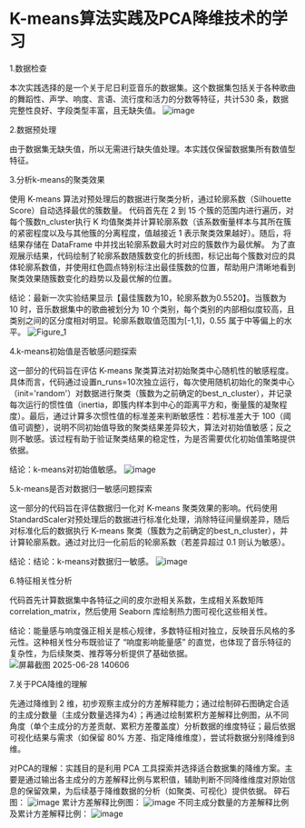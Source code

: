 # K-means算法实践及PCA降维技术的学习
1.数据检查

本次实践选择的是一个关于尼日利亚音乐的数据集。这个数据集包括关于各种歌曲的舞蹈性、声学、响度、言语、流行度和活力的分数等特征，共计530 条，数据完整性良好、字段类型丰富，且无缺失值。
![image](https://github.com/user-attachments/assets/d94b7e4e-4a46-4d25-8cb6-beec0e1bf5a2)

2.数据预处理

由于数据集无缺失值，所以无需进行缺失值处理。本实践仅保留数据集所有数值型特征。

3.分析k-means的聚类效果

使用 K-means 算法对预处理后的数据进行聚类分析，通过轮廓系数（Silhouette Score）自动选择最优的簇数量。
代码首先在 2 到 15 个簇的范围内进行遍历，对每个簇数n_cluster执行 K 均值聚类并计算轮廓系数（该系数衡量样本与其所在簇的紧密程度以及与其他簇的分离程度，值越接近 1 表示聚类效果越好）。随后，将结果存储在 DataFrame 中并找出轮廓系数最大时对应的簇数作为最优解。
为了直观展示结果，代码绘制了轮廓系数随簇数变化的折线图，标记出每个簇数对应的具体轮廓系数值，并使用红色圆点特别标注出最佳簇数的位置，帮助用户清晰地看到聚类效果随簇数变化的趋势以及最优解的位置。

结论：最新一次实验结果显示【最佳簇数为10，轮廓系数为0.5520】。当簇数为 10 时，音乐数据集中的歌曲被划分为 10 个类别，每个类别的内部相似度较高，且类别之间的区分度相对明显。轮廓系数取值范围为[-1,1]，0.55 属于中等偏上的水平。
![Figure_1](https://github.com/user-attachments/assets/a6c2930c-91e4-4345-82e6-63b71cf5aa7c)

4.k-means初始值是否敏感问题探索

这一部分的代码旨在评估 K-means 聚类算法对初始聚类中心随机性的敏感程度。具体而言，代码通过设置n_runs=10次独立运行，每次使用随机初始化的聚类中心（init='random'）对数据进行聚类（簇数为之前确定的best_n_cluster），并记录每次运行的惯性值（inertia，即簇内样本到中心的距离平方和，衡量簇的凝聚程度）。最后，通过计算多次惯性值的标准差来判断敏感性：若标准差大于 100（阈值可调整），说明不同初始值导致的聚类结果差异较大，算法对初始值敏感；反之则不敏感。该过程有助于验证聚类结果的稳定性，为是否需要优化初始值策略提供依据。

结论：k-means对初始值敏感。
![image](https://github.com/user-attachments/assets/cd4d6972-720c-450f-952c-3a36995745c8)

5.k-means是否对数据归一敏感问题探索

这一部分的代码旨在评估数据归一化对 K-means 聚类效果的影响。代码使用StandardScaler对预处理后的数据进行标准化处理，消除特征间量纲差异，随后对标准化后的数据执行 K-means 聚类（簇数为之前确定的best_n_cluster），并计算轮廓系数。通过对比归一化前后的轮廓系数（若差异超过 0.1 则认为敏感）。

结论：结论：k-means对数据归一敏感。
![image](https://github.com/user-attachments/assets/3dde910d-1680-4299-bbcf-852a98170910)

6.特征相关性分析

代码首先计算数据集中各特征之间的皮尔逊相关系数，生成相关系数矩阵correlation_matrix，然后使用 Seaborn 库绘制热力图可视化这些相关性。

结论：能量感与响度强正相关是核心规律，多数特征相对独立，反映音乐风格的多元性。这种相关性分布既验证了 “响度影响能量感” 的直觉，也体现了音乐特征的复杂性，为后续聚类、推荐等分析提供了基础依据。
![屏幕截图 2025-06-28 140606](https://github.com/user-attachments/assets/27e19abd-f0ca-4256-8d79-02204ef1f621)

7.关于PCA降维的理解

先通过降维到 2 维，初步观察主成分的方差解释能力；通过绘制碎石图确定合适的主成分数量（主成分数量选择为4）；再通过绘制累积方差解释比例图，从不同角度（单个主成分的方差贡献、累积方差覆盖度）分析数据的维度特征；最后依据可视化结果与需求（如保留 80% 方差、指定降维维度），尝试将数据分别降维到8维。

对PCA的理解：实践目的是利用 PCA 工具探索并选择适合数据集的降维方案。主要是通过输出各主成分的方差解释比例与累积值，辅助判断不同降维维度对原始信息的保留效果，为后续基于降维数据的分析（如聚类、可视化）提供依据。
碎石图：
![image](https://github.com/user-attachments/assets/2ce6407b-356d-47cb-8043-8cbb827e44f5)
累计方差解释比例图：
![image](https://github.com/user-attachments/assets/db393694-d015-46f8-a6cf-b80bfc526d52)
不同主成分数量的方差解释比例及累计方差解释比例：
![image](https://github.com/user-attachments/assets/dffe91c5-f0d9-486d-8715-306084038533)
